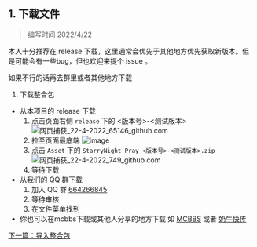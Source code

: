 ## 1. 下载文件
> 编写时间 2022/4/22

本人十分推荐在 release 下载，这里通常会优先于其他地方优先获取新版本。但是可能会有一些bug，但也欢迎来提个 issue 。

如果不行的话再去群里或者其他地方下载

1. 下载整合包
- 从本项目的 release 下载
  1. 点击页面右侧 `release` 下的 <版本号>-<测试版本> 
  ![网页捕获_22-4-2022_65146_github com](https://user-images.githubusercontent.com/71167373/164619735-38d3c0f6-b11e-4150-820b-e6121ad5ab07.jpeg)
  2. 拉至页面最底端
  ![image](https://user-images.githubusercontent.com/71167373/164621940-f024ffa8-253c-4193-8787-f051a48fa11f.png)
  3. 点击 `Asset` 下的 `StarryNight_Pray_<版本号>-<测试版本>.zip`
  ![网页捕获_22-4-2022_749_github com](https://user-images.githubusercontent.com/71167373/164622970-acea5ef3-3e0d-4ce2-a5ab-c4a7134c08b5.jpeg)
  4. 等待下载
- 从我们的 QQ 群下载
  1. 加入 QQ 群 [664266845](https://jq.qq.com/?_wv=1027&k=KAJoy57r)
  2. 等待审核
  3. 在文件菜单找到
- 你也可以在mcbbs下载或其他人分享的地方下载
  如 [MCBBS](https://www.mcbbs.net/thread-1323610-1-1.html) 或者 [奶牛快传](https://cowtransfer.com/s/78fab01a73a54d)

[下一篇：导入整合包](./2.下载启动器.md)
